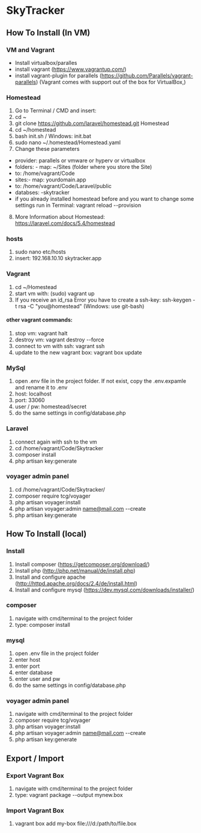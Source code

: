 # SkyTracker
## How To Install (In VM)
### VM and Vagrant
- Install virtualbox/paralles
- install vagrant (https://www.vagrantup.com/)
- install vagrant-plugin for parallels (https://github.com/Parallels/vagrant-parallels)
  (Vagrant comes with support out of the box for VirtualBox,)

### Homestead
1. Go to Terminal / CMD and insert:
2. cd ~
3. git clone https://github.com/laravel/homestead.git Homestead
4. cd ~/homestead
5. bash init.sh / Windows: init.bat
6. sudo nano ~/.homestead/Homestead.yaml
7. Change these parameters
  - provider: parallels or vmware or hyperv or virtualbox
  - folders: - map: ~/Sites (folder where you store the Site)
  - to: /home/vagrant/Code
  - sites:- map: yourdomain.app
  - to: /home/vagrant/Code/Laravel/public
  - databses: -skytracker
  - if you already installed homestead before and you want to change some settings run in Terminal: vagrant reload --provision
8. More Information about Homestead: https://laravel.com/docs/5.4/homestead

### hosts
1. sudo nano etc/hosts
2. insert: 192.168.10.10 skytracker.app

### Vagrant
1. cd ~/Homestead
2. start vm with: (sudo) vagrant up
3. If you receive an id_rsa Error you have to create a ssh-key: ssh-keygen -t rsa -C "you@homestead" (Windows: use git-bash) 

#### other vagrant commands:
1. stop vm: vagrant halt
2. destroy vm: vagrant destroy --force
3. connect to vm with ssh: vagrant ssh
4. update to the new vagrant box: vagrant box update

### MySql
1. open .env file in the project folder. If not exist, copy the .env.expamle and rename it to .env
2. host: localhost
3. port: 33060
4. user / pw: homestead/secret
5. do the same settings in config/database.php

### Laravel
1. connect again with ssh to the vm 
2. cd /home/vagrant/Code/Skytracker
3. composer install
4. php artisan key:generate

### voyager admin panel
1. cd /home/vagrant/Code/Skytracker/
2. composer require tcg/voyager
3. php artisan voyager:install
4. php artisan voyager:admin name@mail.com --create
5. php artisan key:generate

## How To Install (local)
### Install
1. Install composer (https://getcomposer.org/download/)
2. Install php (http://php.net/manual/de/install.php)
3. Install and configure apache (http://httpd.apache.org/docs/2.4/de/install.html)
4. Install and configure mysql (https://dev.mysql.com/downloads/installer/)

### composer
1. navigate with cmd/terminal to the project folder
2. type: composer install

### mysql
1. open .env file in the project folder
2. enter host
3. enter port
4. enter database
5. enter user and pw
6. do the same settings in config/database.php

### voyager admin panel
1. navigate with cmd/terminal to the project folder
2. composer require tcg/voyager
3. php artisan voyager:install
4. php artisan voyager:admin name@mail.com --create
5. php artisan key:generate

## Export / Import
### Export Vagrant Box
1. navigate with cmd/terminal to the project folder
2. type: vagrant package --output mynew.box

### Import Vagrant Box
1. vagrant box add my-box file:///d:/path/to/file.box
